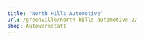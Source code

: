 ```yaml
---
title: "North Hills Automotive"
url: /greenville/north-hills-automotive-2/
shop: Autowerkstatt
---
```


